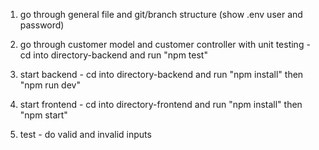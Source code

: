 1. go through general file and git/branch structure (show .env user and password)

2. go through customer model and customer controller with unit testing
        - cd into directory-backend and run "npm test"

3. start backend
        - cd into directory-backend and run "npm install" then "npm run dev"

4. start frontend
        - cd into directory-frontend and run "npm install" then "npm start"

5. test
        - do valid and invalid inputs